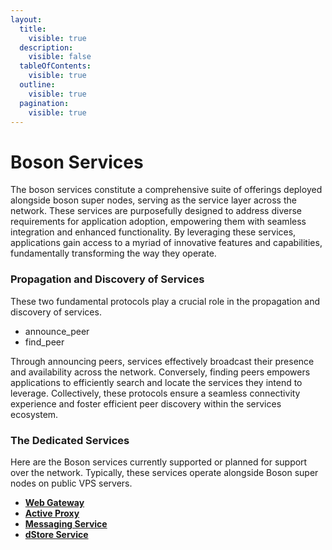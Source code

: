 ```yaml
---
layout:
  title:
    visible: true
  description:
    visible: false
  tableOfContents:
    visible: true
  outline:
    visible: true
  pagination:
    visible: true
---
```


# Boson Services

The boson services constitute a comprehensive suite of offerings deployed alongside boson super nodes, serving as the service layer across the network. These services are purposefully designed to address diverse requirements for application adoption, empowering them with seamless integration and enhanced functionality. By leveraging these services, applications gain access to a myriad of innovative features and capabilities, fundamentally transforming the way they operate.

### Propagation and Discovery of Services

These two fundamental protocols play a crucial role in the propagation and discovery of services.&#x20;

* announce\_peer
* find\_peer

Through announcing peers, services effectively broadcast their presence and availability across the network. Conversely, finding peers empowers applications to efficiently search and locate the services they intend to leverage. Collectively, these protocols ensure a seamless connectivity experience and foster efficient peer discovery within the services ecosystem.

### The Dedicated Services&#x20;

Here are the Boson services currently supported or planned for support over the network. Typically, these services operate alongside Boson super nodes on public VPS servers.

* [**Web Gateway**](web-gateway.md)
* [**Active Proxy**](active-proxy.md)
* [**Messaging Service**](messaging-service.md)
* [**dStore Service**](dstore-service.md)
